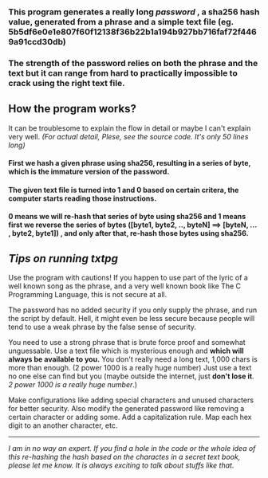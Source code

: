 ### This program generates a really long _password_ , a sha256 hash value, generated from a phrase and a simple text file (eg. 5b5df6e0e1e807f60f12138f36b22b1a194b927bb716faf72f4469a91ccd30db)
### The strength of the password relies on both the phrase and the text but it can range from hard to practically impossible to crack using the right text file.

How the program works?
----------------------

It can be troublesome to explain the flow in detail or maybe I can't explain very well. _(For actual detail, Plese, see the source code. It's only 50 lines long)_

#### First we hash a given phrase using sha256, resulting in a series of byte, which is the immature version of the password.  
#### The given text file is turned into 1 and 0 based on certain critera, the computer starts reading those instructions.  
#### 0 means we will re-hash that series of byte using sha256 and 1 means first we reverse the series of bytes (\[byte1, byte2, .., byteN\] ==> \[byteN, ... , byte2, byte1\]) , and only after that, re-hash those bytes using sha256.  

_Tips on running txtpg_
-----------------------

Use the program with cautions! If you happen to use part of the lyric of a well known song as the phrase, and a very well known book like The C Programming Language, this is not secure at all.  
  
The password has no added security if you only supply the phrase, and run the script by default. Hell, it might even be less secure because people will tend to use a weak phrase by the false sense of security.  
  
You need to use a strong phrase that is brute force proof and somewhat unguessable. Use a text file which is mysterious enough and **which will always be available to you.** You don't really need a long text, 1,000 chars is more than enough. (2 power 1000 is a really huge number) Just use a text no one else can find but you (maybe outside the internet, just **don't lose it**. _2 power 1000 is a really huge number_.)  
  
Make configurations like adding special characters and unused characters for better security. Also modify the generated password like removing a certain character or adding some. Add a capitalization rule. Map each hex digit to an another character, etc.  

* * *

_I am in no way an expert. If you find a hole in the code or the whole idea of this re-hashing the hash based on the charactes in a secret text book, please let me know. It is always exciting to talk about stuffs like that._
